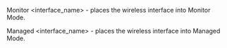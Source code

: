 Monitor <interface_name> - places the wireless interface into Monitor Mode. 

Managed <interface_name> - places the wireless interface into Managed Mode.
